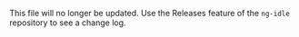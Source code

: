 This file will no longer be updated. Use the Releases feature of the `ng-idle` repository to see a change log.
